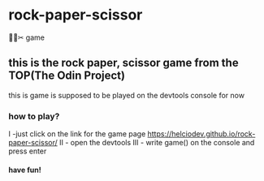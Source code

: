 # rock-paper-scissor
💎📄✂ game

## this is the rock paper, scissor game from the TOP(The Odin Project)

this is game is supposed to be played on the devtools console for now

### how to play?

I -just click on the link for the game page https://helciodev.github.io/rock-paper-scissor/
II - open the devtools
III - write game() on the console and press enter

#### have fun!
